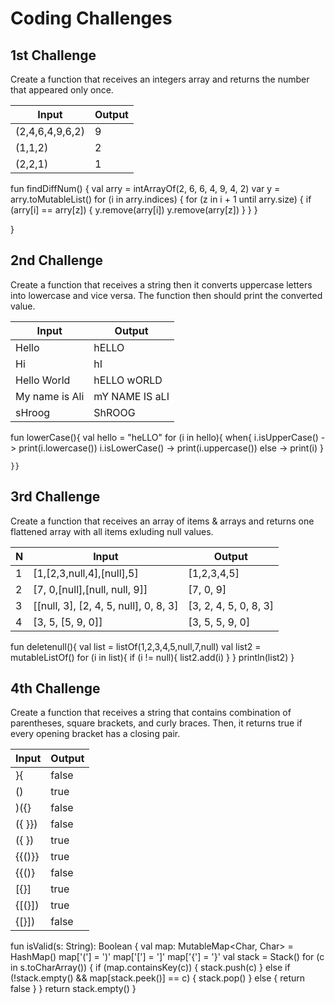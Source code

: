 # Coding Challenges

## 1st Challenge
Create a function that receives an integers array and returns the number that appeared only once.

| Input           | Output   |
| --------------- | -------- |
| (2,4,6,4,9,6,2) | 9        |
| (1,1,2)         | 2        |
| (2,2,1)         | 1        |

fun findDiffNum() {
val arry = intArrayOf(2, 6, 6, 4, 9, 4, 2)
var y = arry.toMutableList()
for (i in arry.indices) {
for (z in i + 1 until arry.size) {
if (arry[i] == arry[z]) {
y.remove(arry[i])
y.remove(arry[z])
}
}
}

}
## 2nd Challenge
Create a function that receives a string then it converts uppercase letters into lowercase and vice versa. The function then should print the converted value.

| Input          | Output         |
| -------------- | -------------- |
| Hello          | hELLO          |
| Hi             | hI             |
| Hello World    | hELLO wORLD    |
| My name is Ali | mY NAME IS aLI |
| sHroog         | ShROOG         |

fun lowerCase(){
val hello = "heLLO"
for (i in hello){
when{
i.isUpperCase() -> print(i.lowercase())
i.isLowerCase() -> print(i.uppercase())
else -> print(i)
}

    }}
## 3rd Challenge
Create a function that receives an array of items & arrays and returns one flattened array with all items exluding null values.

| N | Input                                 | Output                |
| - | ------------------------------------- | --------------------- |
| 1 | [1,[2,3,null,4],[null],5]             | [1,2,3,4,5]           |
| 2 | [7, 0,[null],[null, null, 9]]         | [7, 0, 9]             |
| 3 | [[null, 3], [2, 4, 5, null], 0, 8, 3] | [3, 2, 4, 5, 0, 8, 3] |
| 4 | [3, 5, [5, 9, 0]]                     | [3, 5, 5, 9, 0]       |

fun deletenull(){
val list = listOf(1,2,3,4,5,null,7,null)
val list2 = mutableListOf<Int>()
for (i in list){
if (i != null){
list2.add(i)
}
}
println(list2)
}
## 4th Challenge
Create a function that receives a string that contains combination of parentheses, square brackets, and curly braces. Then, it returns true if every opening bracket has a closing pair.

| Input    | Output |
| -------- | -------- |
| }{       | false    |
| ()       | true     |
| )({}     | false    |
| ({ }})   | false    |
| ({ })    | true     |
| {{()}}   | true     |
| {{()}    | false    |
| [{}]     | true     |
| {[(}])   | true     |
| {[}])    | false    |

fun isValid(s: String): Boolean {
val map: MutableMap<Char, Char> = HashMap()
map['('] = ')'
map['['] = ']'
map['{'] = '}'
val stack = Stack<Char>()
for (c in s.toCharArray()) {
if (map.containsKey(c)) {
stack.push(c)
} else if (!stack.empty() && map[stack.peek()] == c) {
stack.pop()
} else {
return false
}
}
return stack.empty()
}

